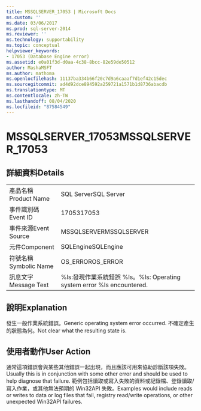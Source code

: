 ```yaml
---
title: MSSQLSERVER_17053 | Microsoft Docs
ms.custom: ''
ms.date: 03/06/2017
ms.prod: sql-server-2014
ms.reviewer: ''
ms.technology: supportability
ms.topic: conceptual
helpviewer_keywords:
- 17053 (Database Engine error)
ms.assetid: e0a01f3d-d0aa-4c38-8bcc-82e59de50512
author: MashaMSFT
ms.author: mathoma
ms.openlocfilehash: 11137ba334b66f20c7d9a6caaaf7d1ef42c15dec
ms.sourcegitcommit: ad4d92dce894592a259721a1571b1d8736abacdb
ms.translationtype: MT
ms.contentlocale: zh-TW
ms.lasthandoff: 08/04/2020
ms.locfileid: "87584549"
---
```

# <a name="mssqlserver_17053"></a><span data-ttu-id="be9a3-102">MSSQLSERVER_17053</span><span class="sxs-lookup"><span data-stu-id="be9a3-102">MSSQLSERVER_17053</span></span>
    
## <a name="details"></a><span data-ttu-id="be9a3-103">詳細資料</span><span class="sxs-lookup"><span data-stu-id="be9a3-103">Details</span></span>  
  
|||  
|-|-|  
|<span data-ttu-id="be9a3-104">產品名稱</span><span class="sxs-lookup"><span data-stu-id="be9a3-104">Product Name</span></span>|<span data-ttu-id="be9a3-105">SQL Server</span><span class="sxs-lookup"><span data-stu-id="be9a3-105">SQL Server</span></span>|  
|<span data-ttu-id="be9a3-106">事件識別碼</span><span class="sxs-lookup"><span data-stu-id="be9a3-106">Event ID</span></span>|<span data-ttu-id="be9a3-107">17053</span><span class="sxs-lookup"><span data-stu-id="be9a3-107">17053</span></span>|  
|<span data-ttu-id="be9a3-108">事件來源</span><span class="sxs-lookup"><span data-stu-id="be9a3-108">Event Source</span></span>|<span data-ttu-id="be9a3-109">MSSQLSERVER</span><span class="sxs-lookup"><span data-stu-id="be9a3-109">MSSQLSERVER</span></span>|  
|<span data-ttu-id="be9a3-110">元件</span><span class="sxs-lookup"><span data-stu-id="be9a3-110">Component</span></span>|<span data-ttu-id="be9a3-111">SQLEngine</span><span class="sxs-lookup"><span data-stu-id="be9a3-111">SQLEngine</span></span>|  
|<span data-ttu-id="be9a3-112">符號名稱</span><span class="sxs-lookup"><span data-stu-id="be9a3-112">Symbolic Name</span></span>|<span data-ttu-id="be9a3-113">OS_ERROR</span><span class="sxs-lookup"><span data-stu-id="be9a3-113">OS_ERROR</span></span>|  
|<span data-ttu-id="be9a3-114">訊息文字</span><span class="sxs-lookup"><span data-stu-id="be9a3-114">Message Text</span></span>|<span data-ttu-id="be9a3-115">%ls:發現作業系統錯誤 %ls。</span><span class="sxs-lookup"><span data-stu-id="be9a3-115">%ls: Operating system error %ls encountered.</span></span>|  
  
## <a name="explanation"></a><span data-ttu-id="be9a3-116">說明</span><span class="sxs-lookup"><span data-stu-id="be9a3-116">Explanation</span></span>  
 <span data-ttu-id="be9a3-117">發生一般作業系統錯誤。</span><span class="sxs-lookup"><span data-stu-id="be9a3-117">Generic operating system error occurred.</span></span>  <span data-ttu-id="be9a3-118">不確定產生的狀態為何。</span><span class="sxs-lookup"><span data-stu-id="be9a3-118">Not clear what the resulting state is.</span></span>  
  
## <a name="user-action"></a><span data-ttu-id="be9a3-119">使用者動作</span><span class="sxs-lookup"><span data-stu-id="be9a3-119">User Action</span></span>  
 <span data-ttu-id="be9a3-120">通常這項錯誤會與某些其他錯誤一起出現，而且應該可用來協助診斷該項失敗。</span><span class="sxs-lookup"><span data-stu-id="be9a3-120">Usually this is in conjunction with some other error and should be used to help diagnose that failure.</span></span> <span data-ttu-id="be9a3-121">範例包括讀取或寫入失敗的資料或記錄檔、登錄讀取/寫入作業，或其他無法預期的 Win32API 失敗。</span><span class="sxs-lookup"><span data-stu-id="be9a3-121">Examples would include reads or writes to data or log files that fail, registry read/write operations, or other unexpected Win32API failures.</span></span>  
  
  
